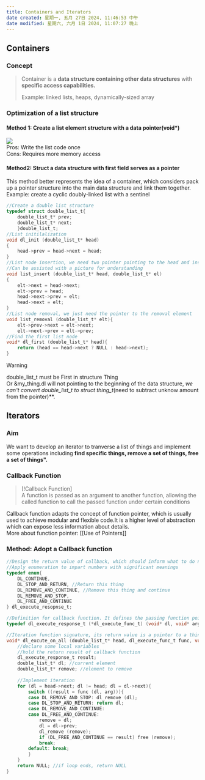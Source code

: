 ```yaml
---
title: Containers and Iterators
date created: 星期一, 五月 27日 2024, 11:46:53 中午
date modified: 星期六, 六月 1日 2024, 11:07:27 晚上
---
```


## Containers

### Concept

>Container is a **data structure containing other data structures** with **specific access capabilities.**
>
>Example: linked lists, heaps, dynamically-sized array

### Optimization of a list structure

#### Method 1: Create a list element structure with a data pointer(void*)

![](https://s2.loli.net/2024/06/01/9xVWUMPSvKpZJfy.png)  
Pros: Write the list code once  
Cons: Requires more memory access

#### Method2: Struct a data structure with first field serves as a pointer

This method better represents the idea of a container, which considers pack up a pointer structure into the main data structure and link them together.  
Example: create a cyclic doubly-linked list with a sentinel

```c
//Create a double list structure
typedef struct double_list_t{
	double_list_t* prev;
	double_list_t* next;
	}double_list_t;
//List initilalization
void dl_init (double_list_t* head)
{
	head->prev = head->next = head;
}
//List node insertion, we need two pointer pointing to the head and insertion element
//Can be assisted with a picture for understanding
void list_insert (double_list_t* head, double_list_t* el)
{
	elt->next = head->next;
	elt->prev = head;
	head->next->prev = elt;
	head->next = elt;
}
//List node removal, we just need the pointer to the removal element
void list_removal (double_list_t* elt){
	elt->prev->next = elt->next;
	elt->next->prev = elt->prev;
//Find the first list node
void* dl_first (double_list_t* head){
	return (head == head->next ? NULL : head->next);
}
```

> [!Warning]  
> double_list_t must be First in structure Thing  
> Or &my_thing.dl will not pointing to the beginning of the data structure, **we can't convert double_list_t* to struct thing_t*(need to subtract unknow amount from the pointer)**.

## Iterators

### Aim

We want to develop an iterator to tranverse a list of things and implement some operations including **find specific things, remove a set of things, free a set of things".**

### Callback Function

> [!Callback Function]  
> A function is passed as an argument to another function, allowing the called function to call the passed function under certain conditions

Callback function adapts the concept of function pointer, which is usually used to achieve modular and flexible code.It is a higher level of abstraction which can expose less information about details.  
More about function pointer: [[Use of Pointers]]

### Method: Adopt a Callback function

```c
//Design the return value of callback, which should inform what to do next
//Apply enumeration to impart numbers with significant meanings
typedef enum{
	DL_CONTINUE,
	DL_STOP_AND_RETURN, //Return this thing
	DL_REMOVE_AND_CONTINUE, //Remove this thing and continue
	DL_REMOVE_AND_STOP, 
	DL_FREE_AND_CONTINUE
} dl_execute_resopnse_t;

//Definition for callback function. It defines the passing function pointer, the parameters to accept, and the return value type(dl_execute_response_t)
typedef dl_execute_response_t (*dl_execute_func_t) (void* dl, void* arg);

//Iteration function signature, its return value is a pointer to a thing. arg contains all arguments passed to all callback invocations
void* dl_excute_on_all (double_list_t* head, dl_execute_func_t func, void* arg){
	//declare some local variables
	//hold the return result of callback function
	dl_execute_response_t result; 
	double_list_t* dl; //current element
	double_list_t* remove; //element to remove
	
	//Implement iteration
	for (dl = head->next; dl != head; dl = dl->next){
		switch ((result = func (dl, arg))){
		case DL_REMOVE_AND_STOP: dl_remove (dl);
		case DL_STOP_AND_RETURN: return dl;
		case DL_REMOVE_AND_CONTINUE:
		case DL_FREE_AND_CONTINUE:
			remove = dl;
			dl = dl->prev;
			dl_remove (remove);
			if (DL_FREE_AND_CONTINUE == result) free (remove);
			break;
		default: break;
		}
	}
	return NULL; //if loop ends, return NULL	
}
```